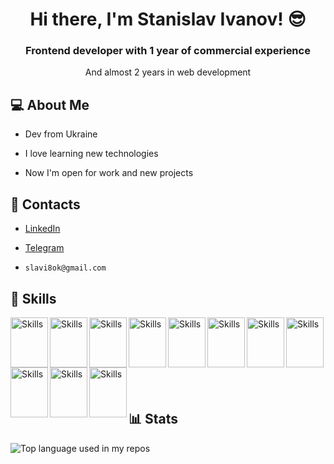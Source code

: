 <h1 align="center">Hi there, I'm Stanislav Ivanov! 😎</h1>

<h3 align="center">Frontend developer with 1 year of commercial experience</h3>
<p align="center">
 And almost 2 years in web development
</p>

## 💻 About Me

- Dev from Ukraine

- I love learning new technologies

- Now I'm open for work and new projects 

## 💌 Contacts

- [LinkedIn](https://www.linkedin.com/in/stanislav-ivanov-8288511b2/)

- [Telegram](https://t.me/stanislaviw)

- `slavi8ok@gmail.com`

## 🔨 Skills 
  <img src="https://cdn.jsdelivr.net/gh/devicons/devicon/icons/react/react-original.svg" alt="Skills" align="left" width="60" height="80"/>
  <img src="https://cdn.jsdelivr.net/gh/devicons/devicon/icons/typescript/typescript-original.svg" alt="Skills" align="left" width="60" height="80"/>  
  <img src="https://cdn.jsdelivr.net/gh/devicons/devicon/icons/nextjs/nextjs-original.svg" alt="Skills" align="left" width="60" height="80"/>  
  <img src="https://cdn.jsdelivr.net/gh/devicons/devicon/icons/javascript/javascript-original.svg" alt="Skills" align="left" width="60" height="80"/>  
  <img src="https://cdn.jsdelivr.net/gh/devicons/devicon/icons/html5/html5-original.svg" alt="Skills" align="left" width="60" height="80"/>  
  <img src="https://cdn.jsdelivr.net/gh/devicons/devicon/icons/css3/css3-original.svg" alt="Skills" align="left" width="60" height="80"/>  
  <img src="https://cdn.jsdelivr.net/gh/devicons/devicon/icons/sass/sass-original.svg" alt="Skills" align="left" width="60" height="80"/>   
  <img src="https://cdn.jsdelivr.net/gh/devicons/devicon/icons/figma/figma-original.svg" alt="Skills" align="left" width="60" height="80"/>  
  <img src="https://cdn.jsdelivr.net/gh/devicons/devicon/icons/github/github-original.svg" alt="Skills" align="left" width="60" height="80"/>  
  <img src="https://cdn.jsdelivr.net/gh/devicons/devicon/icons/git/git-original.svg" alt="Skills" align="left" width="60" height="80"/>  
  <img src="https://cdn.jsdelivr.net/gh/devicons/devicon/icons/gitlab/gitlab-original.svg" alt="Skills" align="left" width="60" height="80"/>

<br><br><br><br><br><br><br>

## 📊 Stats
<img src="https://github-readme-stats.vercel.app/api/top-langs/?username=stanislaviw&layout=compact&hide_title=1&title_color=ffffff&text_color=c9cacc&icon_color=2bbc8a&bg_color=1d1f21&card_width=500" alt="Top language used in my repos" />


